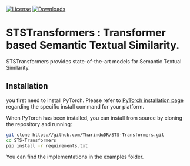 [![License](https://img.shields.io/badge/License-Apache%202.0-blue.svg)](https://opensource.org/licenses/Apache-2.0) [![Downloads](https://static.pepy.tech/badge/ststransformers)](https://pepy.tech/project/ststransformerst)

# STSTransformers : Transformer based Semantic Textual Similarity. 

STSTransformers provides state-of-the-art models for Semantic Textual Similarity.

## Installation
you first need to install PyTorch.
Please refer to [PyTorch installation page](https://pytorch.org/get-started/locally/#start-locally) regarding the specific install command for your platform.

When PyTorch has been installed, you can install from source by cloning the repository and running:

```bash
git clone https://github.com/TharinduDR/STS-Transformers.git
cd STS-Transformers
pip install -r requirements.txt
``` 

You can find the implementations in the examples folder. 

